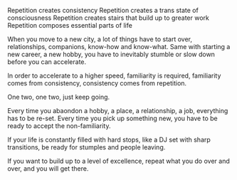 
Repetition creates consistency
Repetition creates a trans state of consciousness
Repetition creates stairs that build up to greater work
Repetition composes essential parts of life

When you move to a new city, a lot of things have to start over, relationships, companions, know-how and know-what.
Same with starting a new career, a new hobby, you have to inevitably stumble or slow down before you can accelerate.

In order to accelerate to a higher speed, familiarity is required, familiarity comes from consistency, consistency comes from repetition.

One two, one two, just keep going.

Every time you abaondon a hobby, a place, a relationship, a job, everything has to be re-set. Every time you pick up something new, you have to be ready to accept the non-familiarity.

If your life is constantly filled with hard stops, like a DJ set with sharp transitions, be ready for stumples and people leaving.

If you want to build up to a level of excellence, repeat what you do over and over, and you will get there.

